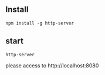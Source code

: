 ## Install
```
npm install -g http-server
```

## start
```
http-server
```

please access to http://localhost:8080


